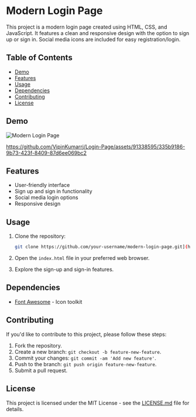 # Modern Login Page

This project is a modern login page created using HTML, CSS, and JavaScript. It features a clean and responsive design with the option to sign up or sign in. Social media icons are included for easy registration/login.

## Table of Contents

- [Demo](#demo)
- [Features](#features)
- [Usage](#usage)
- [Dependencies](#dependencies)
- [Contributing](#contributing)
- [License](#license)

## Demo

![Modern Login Page](demo.gif)



https://github.com/VipinKumarrj/Login-Page/assets/91338595/335b9186-9b73-423f-8409-87d6ee069bc2




## Features

- User-friendly interface
- Sign up and sign in functionality
- Social media login options
- Responsive design

## Usage

1. Clone the repository:

    ```bash
    git clone https://github.com/your-username/modern-login-page.git](https://github.com/VipinKumarrj/Login-Page.git
    ```

2. Open the `index.html` file in your preferred web browser.

3. Explore the sign-up and sign-in features.

## Dependencies

- [Font Awesome](https://fontawesome.com/) - Icon toolkit

## Contributing

If you'd like to contribute to this project, please follow these steps:

1. Fork the repository.
2. Create a new branch: `git checkout -b feature-new-feature`.
3. Commit your changes: `git commit -am 'Add new feature'`.
4. Push to the branch: `git push origin feature-new-feature`.
5. Submit a pull request.

## License

This project is licensed under the MIT License - see the [LICENSE.md](LICENSE.md) file for details.
